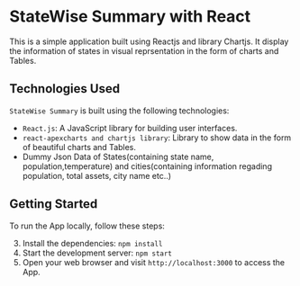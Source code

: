 #  StateWise Summary with React<br />
This is a simple application built using Reactjs and library Chartjs. It display the information of states in visual reprsentation in the form of charts and Tables.




## Technologies Used

`StateWise Summary` is built using the following technologies:

- `React.js`: A JavaScript library for building user interfaces.
- `react-apexcharts and chartjs library`: Library to show data in the form of beautiful charts and Tables.
- Dummy Json Data of States(containing state name, population,temperature) and cities(containing information regading population, total assets, city name etc..)


## Getting Started

To run the App locally, follow these steps:

3. Install the dependencies: `npm install`
6. Start the development server: `npm start`
7. Open your web browser and visit `http://localhost:3000` to access the App.

